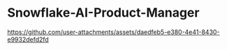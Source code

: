 # Snowflake-AI-Product-Manager



https://github.com/user-attachments/assets/daedfeb5-e380-4e41-8430-e9932defd2fd

